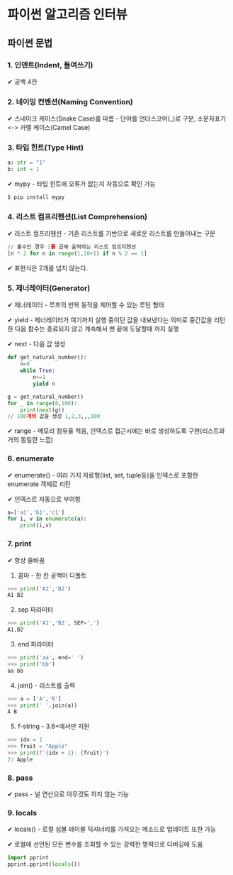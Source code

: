 # 파이썬 알고리즘 인터뷰
## 파이썬 문법
### 1. 인덴트(Indent, 들여쓰기)
✔ 공백 4칸
### 2. 네이밍 컨벤션(Naming Convention)
✔ 스네이크 케이스(Snake Case)를 따름 - 단어를 언더스코어(_)로 구분, 소문자표기<br>
<-> 카멜 케이스(Camel Case)
### 3. 타입 힌트(Type Hint)
```python
a: str = "1"
b: int = 1
```
✔ mypy - 타입 힌트에 오류가 없는지 자동으로 확인 가능
```python
$ pip install mypy
```
### 4. 리스트 컴프리헨션(List Comprehension)
✔ 리스트 컴프리헨션 - 기존 리스트를 기반으로 새로운 리스트를 만들어내는 구문
```python
// 홀수인 경우 2를 곱해 출력하는 리스트 컴프리헨션
[n * 2 for n in range(1,10+1) if n % 2 == 1]
```
✔ 표현식은 2개를 넘지 않는다.
### 5. 제너레이터(Generator)
✔ 제너레이터 - 루프의 반복 동작을 제어할 수 있는 루틴 형태<br>

✔ yield - 제너레이터가 여기까지 실행 중이던 값을 내보낸다는 의미로 중간값을 리턴한 다음 함수는 종료되지 않고 계속해서 맨 끝에 도달할때 까지 실행<br>

✔ next - 다음 값 생성
```python
def get_natural_number():
    n=0
    while True:
        n+=1
        yield n

g = get_natural_number()
for _ in range(0,100):
    print(next(g))
// 100개의 값을 생성 1,2,3,,,100
```
✔ range - 메모리 점유율 적음, 인덱스로 접근시에는 바로 생성하도록 구현(리스트와 거의 동일한 느낌)
### 6. enumerate
✔ enumerate() - 여러 가지 자료형(list, set, tuple등)을 인덱스로 포함한 enumerate 객체로 리턴<br>

✔ 인덱스르 자동으로 부여함
```python
a=['a1','b1','c1']
for i, v in enumerate(a):
    print(i,v)
```
### 7. print
✔ 항상 줄바꿈
1. 콤마 - 한 칸 공백이 디폴트
```python
>>> print('A1','B2')
A1 B2
```
2. sep 파라미터
```python
>>> print('A1','B2', SEP=',')
A1,B2
```
3. end 파라미터
```python
>>> print('aa', end=' ')
>>> print('bb')
aa bb
```
4. join() - 리스트를 출력
```python
>>> a = ['A','B']
>>> print(' '.join(a))
A B
```
5. f-string - 3.6+에서만 지원
```python
>>> idx = 1
>>> fruit = "Apple"
>>> print(f'{idx + 1}: {fruit}')
2: Apple
```
### 8. pass
✔ pass - 널 연산으로 아무것도 하지 않는 기능
### 9. locals
✔ locals() - 로컬 심볼 테이블 딕셔너리를 가져오는 메소드로 업데이트 또한 가능<br>

✔ 로컬에 선언된 모든 변수를 조회할 수 있는 강력한 명력으로 디버깅에 도움
```python
import pprint
pprint.pprint(locals())
```
